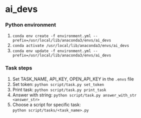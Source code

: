 # ai_devs

### Python environment
1. `conda env create -f environment.yml --prefix=/usr/local/lib/anaconda3/envs/ai_devs`  
2. `conda activate /usr/local/lib/anaconda3/envs/ai_devs`
3. `conda env update -f environment.yml --prefix=/usr/local/lib/anaconda3/envs/ai_devs`
### Task steps
1. Set TASK_NAME, API_KEY, OPEN_API_KEY in the `.envs` file
2. Set token: `python script/task.py set_token`  
3. Print task: `python script/task.py print_task`   
4. Answer with string: `python script/task.py answer_with_str <answer_str>`  
5. Choose a script for specific task:  
`python script/tasks/<task_name>.py`  
